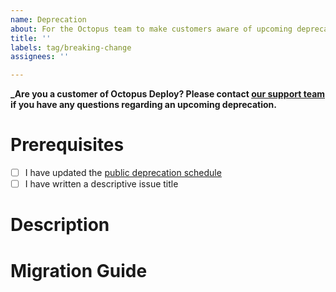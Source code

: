```yaml
---
name: Deprecation
about: For the Octopus team to make customers aware of upcoming deprecations.
title: ''
labels: tag/breaking-change
assignees: ''

---
```


**_Are you a customer of Octopus Deploy? Please contact [our support team](https://octopus.com/support) if you have any questions regarding an upcoming deprecation.**

# Prerequisites

- [ ] I have updated the [public deprecation schedule](https://octopus.com/docs/deprecations)
- [ ] I have written a descriptive issue title

# Description

<!-- Take the time to describe the deprecation and link to the public deprecation schedule if necessary -->

# Migration Guide

<!-- If necessary, provide a guide for customers who may need to migrate away from the deprecated feature -->
